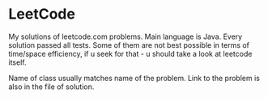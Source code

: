 # LeetCode
My solutions of leetcode.com problems. 
Main language is Java.
Every solution passed all tests.
Some of them are not best possible in terms of time/space efficiency, if u seek for that - u should take a look at leetcode itself.

Name of class usually matches name of the problem. Link to the problem is also in the file of solution.
